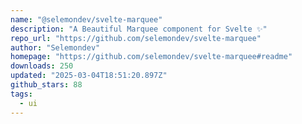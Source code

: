 ```yaml
---
name: "@selemondev/svelte-marquee"
description: "A Beautiful Marquee component for Svelte ✨"
repo_url: "https://github.com/selemondev/svelte-marquee"
author: "Selemondev"
homepage: "https://github.com/selemondev/svelte-marquee#readme"
downloads: 250
updated: "2025-03-04T18:51:20.897Z"
github_stars: 88
tags: 
  - ui
---
```

